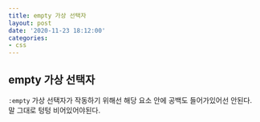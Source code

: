 ```yaml
---
title: empty 가상 선택자
layout: post
date: '2020-11-23 18:12:00'
categories:
- css
---
```


## empty 가상 선택자

`:empty` 가상 선택자가 작동하기 위해선 해당 요소 안에 공백도 들어가있어선 안된다.  
말 그대로 텅텅 비어있어야된다.